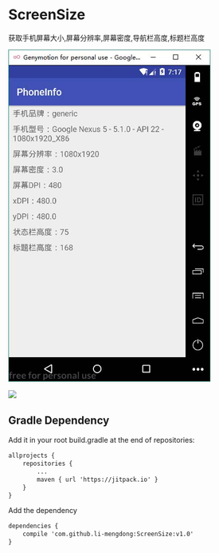 # ScreenSize
获取手机屏幕大小,屏幕分辨率,屏幕密度,导航栏高度,标题栏高度

![image](https://github.com/li-mengdong/ScreenSize/blob/master/image/image.jpg)

[![](https://jitpack.io/v/li-mengdong/ScreenSize.svg)](https://jitpack.io/#li-mengdong/ScreenSize)

## Gradle Dependency
Add it in your root build.gradle at the end of repositories:
```
allprojects {
	repositories {
		...
		maven { url 'https://jitpack.io' }
	}
}
```
Add the dependency
```
dependencies {
	compile 'com.github.li-mengdong:ScreenSize:v1.0'
}
```
